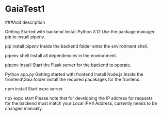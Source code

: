 # GaiaTest1
###Add description

Getting Started with backend
Install Python 3.12
Use the package manager pip to install pipenv.

pip install pipenv
Inside the backend folder enter the environment shell.

pipenv shell
Install all dependencies in the environment.

pipenv install
Start the Flask server for the backend to operate.

Python app.py
Getting started with frontend
Install Node.js
Inside the frontend\Gaia folder install the required pacakages for the frontend.

npm install
Start expo server.

npx expo start
Please note that for developing the IP address for requests for the backend must match your Local IPV4 Address, currently needs to be changed manually.
